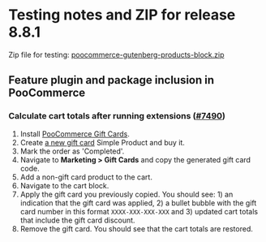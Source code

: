 # Testing notes and ZIP for release 8.8.1

Zip file for testing: [poocommerce-gutenberg-products-block.zip](https://github.com/poocommerce/poocommerce-blocks/files/9880626/poocommerce-gutenberg-products-block.zip)

## Feature plugin and package inclusion in PooCommerce

### Calculate cart totals after running extensions ([#7490](https://github.com/poocommerce/poocommerce-blocks/pull/7490))

1. Install [PooCommerce Gift Cards](https://poocommerce.com/products/gift-cards/).
2. Create [a new gift card](https://poocommerce.com/document/gift-cards/store-owners-guide/#creating-gift-card-products) Simple Product and buy it.
3. Mark the order as 'Completed'.
4. Navigate to **Marketing > Gift Cards** and copy the generated gift card code.
5. Add a non-gift card product to the cart.
6. Navigate to the cart block.
7. Apply the gift card you previously copied. You should see: 1) an indication that the gift card was applied, 2) a bullet bubble with the gift card number in this format `XXXX-XXX-XXX-XXX` and 3) updated cart totals that include the gift card discount.
8. Remove the gift card. You should see that the cart totals are restored.
